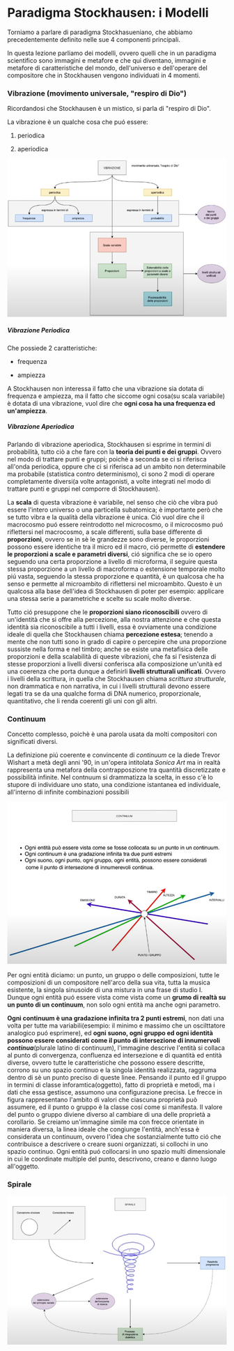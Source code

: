 # Paradigma Stockhausen: i Modelli

Torniamo a parlare di paradigma Stockhasueniano, che abbiamo precedentemente definito nelle sue 4 componenti principali.

In questa lezione parliamo dei modelli, ovvero quelli che in un paradigma scientifico sono immagini e metafore e che qui diventano, immagini e metafore di caratteristiche del mondo, dell'universo e dell'operare del compositore che in Stockhausen vengono individuati in 4 momenti.

### Vibrazione (movimento universale, "respiro di Dio")

Ricordandosi che Stockhausen è un mistico, si parla di "respiro di Dio".

La vibrazione è un qualche cosa che puó essere:

1. periodica

2. aperiodica

![Vibrazione](Vibrazione.png)

##### Vibrazione Periodica

Che possiede 2 caratteristiche:

- frequenza

- ampiezza

A Stockhausen non interessa il fatto che una vibrazione sia dotata di frequenza e ampiezza, ma il fatto che siccome ogni cosa(su scala variabile) è dotata di una vibrazione, vuol dire che **ogni cosa ha una frequenza ed un'ampiezza**.

##### Vibrazione Aperiodica

Parlando di vibrazione aperiodica, Stockhausen si esprime in termini di probabilità, tutto ciò a che fare con la **teoria dei punti e dei gruppi**. Ovvero nel modo di trattare punti e gruppi; poichè a seconda se ci si riferisca all'onda periodica, oppure che ci si riferisca ad un ambito non determinabile ma probabile (statistica contro determinismo), ci sono 2 modi di operare completamente diversi(a volte antagonisti, a volte integrati nel modo di trattare punti e gruppi nel comporre di Stockhausen).

La **scala** di  questa vibrazione è variabile, nel senso che  ciò che vibra puó essere l'intero universo o una particella subatomica; è importante però che se tutto vibra e la qualità della vibrazione è unica. Ció vuol dire che il macrocosmo puó essere reintrodotto nel microcosmo, o il microcosmo puó riflettersi nel macrocosmo, a scale differenti, sulla base differente di **proporzioni**, ovvero se in sè le grandezze sono diverse, le proporzioni possono essere identiche tra il micro ed il macro, ció permette di **estendere le proporzioni a scale e parametri diversi**, ció significa che se io opero seguendo una certa proporzione a livello di microforma, il seguire questa stessa proporzione a un livello di macroforma o estensione temporale molto piú vasta, seguendo la stessa proporzione e quantità, è un qualcosa che ha senso e permette al microambito di riflettersi nel microambito. Questo è un qualcosa alla base dell'idea di Stockhausen di poter per esempio: applicare una stessa serie a parametriche e scelte su scale molto diverse.

Tutto ció presuppone che le **proporzioni siano riconoscibili** ovvero di un'identità che si offre alla percezione, alla nostra attenzione e che questa identità sia riconoscibile a tutti i livelli, essa è ovviamente una condizione ideale di quella che Stockhausen chiama **percezione estesa**; tenendo a mente che non tutti sono in grado di capire o percepire che una proporzione sussiste nella forma e nel timbro; anche se esiste una metafisica delle proporzioni e della scalabilità di queste vibrazioni, che fa si l'esistenza di stesse proporzioni a livelli diversi conferisca alla composizione un'unità ed una coerenza che porta dunque a definirli **livelli strutturali unificati**. Ovvero i livelli della scrittura, in quella che Stockhausen chiama _scrittura strutturale_, non drammatica e non narrativa, in cui i livelli strutturali devono essere legati tra se da una qualche forma di DNA numerico, proporzionale, quantitativo, che li renda coerenti gli uni con gli altri.

### Continuum

Concetto complesso, poichè è una parola usata da molti compositori con significati diversi.

La definizione piú coerente e convincente di _continuum_ ce la diede Trevor Wishart a metà degli anni '90, in un'opera intitolata _Sonica Art_ ma in realtà rappresenta una metafora della contrapposzione tra quantità discretizzate  e possibilità infinite. Nel contnuum si drammatizza la scelta, in esso c'è lo stupore di individuare uno stato, una condizione istantanea ed individuale, all'interno di infinite combinazioni possibili

![continuum.png](continuum.png)

Per ogni entità diciamo: un punto, un gruppo o delle composizioni, tutte le composizioni di un compositore nell'arco della sua vita, tutta la musica esistente, la singola sinusoide di una mistura in una frase di studio I. Dunque ogni entità puó essere  vista come vista come un **grumo di realtà su un punto di un continuum**, non solo ogni entità ma anche ogni parametro.

**Ogni continuum è una gradazione infinita tra 2 punti estremi**, non dati una volta per tutte ma variabili(esempio: il minimo e massimo che un oscilttatore analogico puó esprimere), ed **ogni suono, ogni gruppo ed ogni identità possono essere considerati come il punto di intersezione di innumervoli _continua_**(plurale latino di continuum), l'immagine descrive l'entità si collaca al punto di convergenza, confluenza ed intersezione e di quantità ed entità diverse, ovvero tutte le caratteristiche che possono essere descritte, corrono su uno spazio continuo e la singola identità realizzata, raggruma dentro di sè un punto preciso di queste linee. Pensando il punto ed il gruppo in termini di classe inforamtica(oggetto), fatto di proprietà e metodi, ma i dati che essa gestisce, assumono una configurazione precisa. Le frecce in figura rappresentano l'ambito di valori che ciascuna proprietà può assumere, ed il punto o gruppo è la classe cosí come si manifesta. Il valore del punto o gruppo diviene diverso al cambiare di una delle proprietà a corollario. Se creiamo un'immagine simile ma con frecce orientate in maniera diversa, la linea ideale che congiunge l'entità, anch'essa è considerata un continuum, ovvero l'idea che sostanzialmente tutto ció che contribuisce a descrivere o creare suoni organizzati, si collochi in uno spazio continuo. Ogni entità puó collocarsi in uno spazio multi dimensionale in cui le coordinate multiple del punto, descrivono, creano e danno luogo all'oggetto.

### Spirale

![spirale.png](spirale.png)
